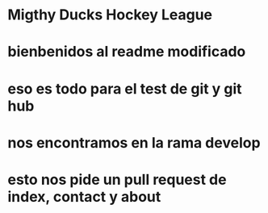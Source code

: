 # Migthy Ducks Hockey League
# bienbenidos al readme modificado
# eso es todo para el test de git y git hub
# nos encontramos en la rama develop 
# esto nos pide un pull request de index, contact y about 